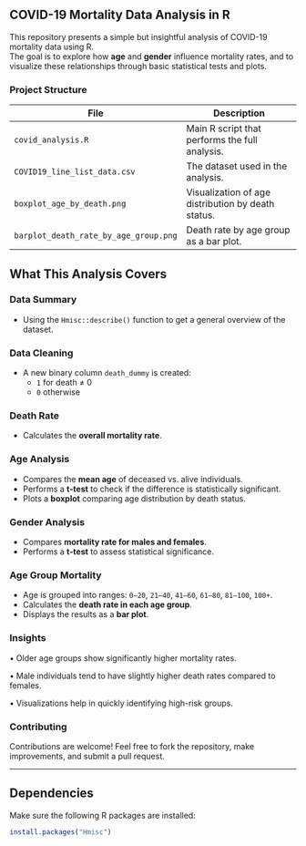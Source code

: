 ##  COVID-19 Mortality Data Analysis in R

This repository presents a simple but insightful analysis of COVID-19 mortality data using R.  
The goal is to explore how **age** and **gender** influence mortality rates, and to visualize these relationships through basic statistical tests and plots.



###  Project Structure

| File                          | Description                                  |
|-------------------------------|----------------------------------------------|
| `covid_analysis.R`            | Main R script that performs the full analysis. |
| `COVID19_line_list_data.csv`  | The dataset used in the analysis.            |
| `boxplot_age_by_death.png`    | Visualization of age distribution by death status. |
| `barplot_death_rate_by_age_group.png` | Death rate by age group as a bar plot. |



##  What This Analysis Covers

###  Data Summary
- Using the `Hmisc::describe()` function to get a general overview of the dataset.

###  Data Cleaning
- A new binary column `death_dummy` is created:  
  - `1` for death ≠ 0  
  - `0` otherwise

###  Death Rate
- Calculates the **overall mortality rate**.

###  Age Analysis
- Compares the **mean age** of deceased vs. alive individuals.
- Performs a **t-test** to check if the difference is statistically significant.
- Plots a **boxplot** comparing age distribution by death status.

###  Gender Analysis
- Compares **mortality rate for males and females**.
- Performs a **t-test** to assess statistical significance.

###  Age Group Mortality
- Age is grouped into ranges: `0–20`, `21–40`, `41–60`, `61–80`, `81–100`, `100+`.
- Calculates the **death rate in each age group**.
- Displays the results as a **bar plot**.

### Insights

• Older age groups show significantly higher mortality rates.

• Male individuals tend to have slightly higher death rates compared to females.

• Visualizations help in quickly identifying high-risk groups.

### Contributing

Contributions are welcome!
Feel free to fork the repository, make improvements, and submit a pull request.

---

##  Dependencies

Make sure the following R packages are installed:

```r
install.packages("Hmisc")



